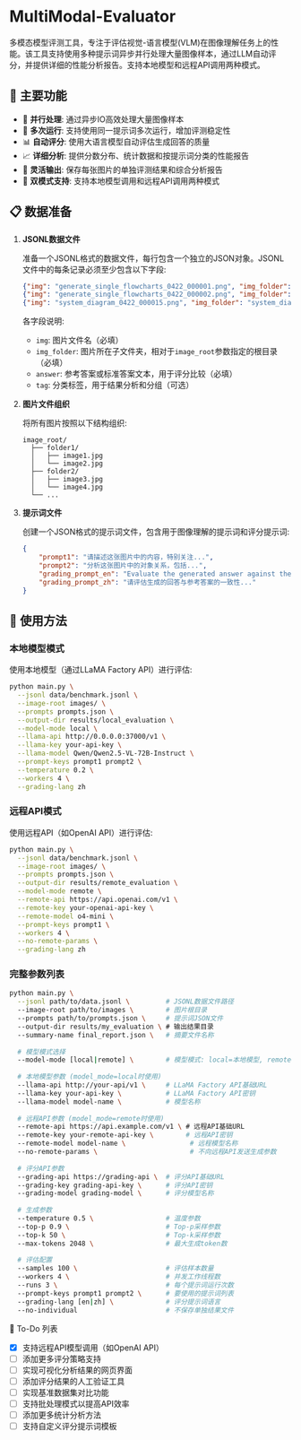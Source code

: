 # MultiModal-Evaluator

多模态模型评测工具，专注于评估视觉-语言模型(VLM)在图像理解任务上的性能。该工具支持使用多种提示词异步并行处理大量图像样本，通过LLM自动评分，并提供详细的性能分析报告。支持本地模型和远程API调用两种模式。

## 🌟 主要功能

-   🚀 **并行处理**: 通过异步IO高效处理大量图像样本
-   🔄 **多次运行**: 支持使用同一提示词多次运行，增加评测稳定性
-   📊 **自动评分**: 使用大语言模型自动评估生成回答的质量
-   📈 **详细分析**: 提供分数分布、统计数据和按提示词分类的性能报告
-   💾 **灵活输出**: 保存每张图片的单独评测结果和综合分析报告
-   🔌 **双模式支持**: 支持本地模型调用和远程API调用两种模式

## 📋 数据准备

1.  **JSONL数据文件**

    准备一个JSONL格式的数据文件，每行包含一个独立的JSON对象。JSONL文件中的每条记录必须至少包含以下字段:

    ```json
    {"img": "generate_single_flowcharts_0422_000001.png", "img_folder": "flowchart_images", "answer": "maingraph\n  prajnelic", "tag": "flowchart"}
    {"img": "generate_single_flowcharts_0422_000002.png", "img_folder": "flowchart_images", "answer": "digraph G {\n A -> B -> C;\n A -> D -> C;\n}", "tag": "flowchart"}
    {"img": "system_diagram_0422_000015.png", "img_folder": "system_diagrams", "answer": "用户 -> 前端系统 -> API网关 -> 微服务架构 -> 数据库", "tag": "system"}
    ```

    各字段说明:
    -   `img`: 图片文件名（必填）
    -   `img_folder`: 图片所在子文件夹，相对于`image_root`参数指定的根目录（必填）
    -   `answer`: 参考答案或标准答案文本，用于评分比较（必填）
    -   `tag`: 分类标签，用于结果分析和分组（可选）

2.  **图片文件组织**

    将所有图片按照以下结构组织:

    ```text
    image_root/
      ├── folder1/
      │   ├── image1.jpg
      │   └── image2.jpg
      ├── folder2/
      │   ├── image3.jpg
      │   └── image4.jpg
      └── ...
    ```

3.  **提示词文件**

    创建一个JSON格式的提示词文件，包含用于图像理解的提示词和评分提示词:

    ```json
    {
        "prompt1": "请描述这张图片中的内容，特别关注...",
        "prompt2": "分析这张图片中的对象关系，包括...",
        "grading_prompt_en": "Evaluate the generated answer against the reference...",
        "grading_prompt_zh": "请评估生成的回答与参考答案的一致性..."
    }
    ```

## 🚀 使用方法

### 本地模型模式

使用本地模型（通过LLaMA Factory API）进行评估:

```bash
python main.py \
  --jsonl data/benchmark.jsonl \
  --image-root images/ \
  --prompts prompts.json \
  --output-dir results/local_evaluation \
  --model-mode local \
  --llama-api http://0.0.0.0:37000/v1 \
  --llama-key your-api-key \
  --llama-model Qwen/Qwen2.5-VL-72B-Instruct \
  --prompt-keys prompt1 prompt2 \
  --temperature 0.2 \
  --workers 4 \
  --grading-lang zh
```

### 远程API模式
使用远程API（如OpenAI API）进行评估:
```bash
python main.py \
  --jsonl data/benchmark.jsonl \
  --image-root images/ \
  --prompts prompts.json \
  --output-dir results/remote_evaluation \
  --model-mode remote \
  --remote-api https://api.openai.com/v1 \
  --remote-key your-openai-api-key \
  --remote-model o4-mini \
  --prompt-keys prompt1 \
  --workers 4 \
  --no-remote-params \
  --grading-lang zh
```

### 完整参数列表
```bash
python main.py \
  --jsonl path/to/data.jsonl \         # JSONL数据文件路径
  --image-root path/to/images \        # 图片根目录
  --prompts path/to/prompts.json \     # 提示词JSON文件
  --output-dir results/my_evaluation \ # 输出结果目录
  --summary-name final_report.json \   # 摘要文件名称
  
  # 模型模式选择
  --model-mode [local|remote] \        # 模型模式: local=本地模型, remote=远程API
  
  # 本地模型参数 (model_mode=local时使用)
  --llama-api http://your-api/v1 \     # LLaMA Factory API基础URL
  --llama-key your-api-key \           # LLaMA Factory API密钥
  --llama-model model-name \           # 模型名称
  
  # 远程API参数 (model_mode=remote时使用)
  --remote-api https://api.example.com/v1 \ # 远程API基础URL
  --remote-key your-remote-api-key \        # 远程API密钥
  --remote-model model-name \                # 远程模型名称
  --no-remote-params \                       # 不向远程API发送生成参数
  
  # 评分API参数
  --grading-api https://grading-api \  # 评分API基础URL
  --grading-key grading-api-key \      # 评分API密钥
  --grading-model grading-model \      # 评分模型名称
  
  # 生成参数
  --temperature 0.5 \                  # 温度参数
  --top-p 0.9 \                        # Top-p采样参数
  --top-k 50 \                         # Top-k采样参数
  --max-tokens 2048 \                  # 最大生成token数
  
  # 评估配置
  --samples 100 \                      # 评估样本数量
  --workers 4 \                        # 并发工作线程数
  --runs 3 \                           # 每个提示词运行次数
  --prompt-keys prompt1 prompt2 \      # 要使用的提示词列表
  --grading-lang [en|zh] \             # 评分提示词语言
  --no-individual                      # 不保存单独结果文件
```

📝 To-Do 列表
- [x] 支持远程API模型调用（如OpenAI API）
- [ ] 添加更多评分策略支持
- [ ] 实现可视化分析结果的网页界面
- [ ] 添加评分结果的人工验证工具
- [ ] 实现基准数据集对比功能
- [ ] 支持批处理模式以提高API效率
- [ ] 添加更多统计分析方法
- [ ] 支持自定义评分提示词模板